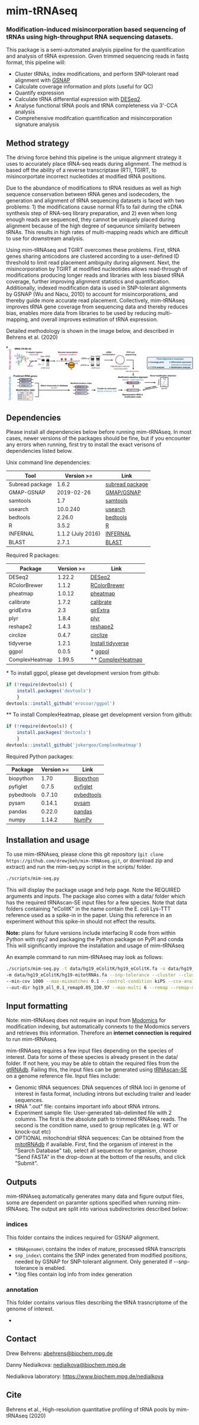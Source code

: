 # mim-tRNAseq
### Modification-induced misincorporation based sequencing of tRNAs using high-throughput RNA sequencing datasets.

This package is a semi-automated analysis pipeline for the quantification and analysis of tRNA expression. Given trimmed sequencing reads in fastq format, this pipeline will:
* Cluster tRNAs, index modifications, and perform SNP-tolerant read alignment with [GSNAP](http://research-pub.gene.com/gmap/)
* Calculate coverage information and plots (useful for QC)
* Quantify expression
* Calculate tRNA differential expression with [DESeq2](https://bioconductor.org/packages/release/bioc/html/DESeq2.html).
* Analyse functional tRNA pools and tRNA completeness via 3'-CCA analysis
* Comprehensive modifcation quantification and misincorporation signature analysis

## Method strategy

The driving force behind this pipeline is the unique alignment strategy it uses to accurately place tRNA-seq reads during alignment. The method is based off the ability of a reverse transcriptase (RT), TGIRT, to misincorportate incorrect nucleotides at modified tRNA positions. 

Due to the abundance of modifications to tRNA residues as well as high sequence conservation between tRNA genes and isodecoders, the generation and alignment of tRNA sequencing datasets is faced with two problems: 1) the modifications cause normal RTs to fail during the cDNA synthesis step of RNA-seq library preparation, and 2) even when long enough reads are sequenced, they cannot be uniquely placed during alignment because of the high degree of sequeunce similarity between tRNAs. This results in high rates of multi-mapping reads which are difficult to use for downstream analysis.

Using mim-tRNAseq and TGIRT overcomes these problems. First, tRNA genes sharing anticodons are clustered according to a user-defined ID threshold to limit read placement ambiguity during alignment. Next, the misincorporation by TGIRT at modified nucleotides allows read-through of modifications producing longer reads and libraries with less biased tRNA coverage, further improving alignment statistics and quantification. Additionally, indexed modification data is used in SNP-tolerant alignments by GSNAP (Wu and Nacu, 2010) to account for misincorporations, and thereby guide more accurate read placement. Collectively, mim-tRNAseq improves tRNA gene coverage from sequencing data and thereby reduces bias, enables more data from libraries to be used by reducing multi-mapping, and overall improves estimation of tRNA expression.

Detailed methodology is shown in the image below, and described in Behrens et al. (2020)

![methods](/docs/img/method.png)

## Dependencies

Please install all dependencies below before running mim-tRNAseq. In most cases, newer versions of the packages should be fine, but if you encounter any errors when running, first try to install the exact verisons of dependencies listed below.

Unix command line dependencies:

Tool | Version >= | Link
-----|------------|-----
Subread package | 1.6.2 | [subread package](http://subread.sourceforge.net/)
GMAP-GSNAP | 2019-02-26 | [GMAP/GSNAP](http://research-pub.gene.com/gmap/)
samtools | 1.7 | [samtools](http://www.htslib.org/)
usearch | 10.0.240 | [usearch](https://www.drive5.com/usearch/)
bedtools | 2.26.0 | [bedtools](https://bedtools.readthedocs.io/en/latest/content/installation.html)
R | 3.5.2 | [R](https://www.r-project.org/)
INFERNAL | 1.1.2 (July 2016) | [INFERNAL](http://eddylab.org/infernal/)
BLAST | 2.7.1 | [BLAST](https://blast.ncbi.nlm.nih.gov/Blast.cgi?CMD=Web&PAGE_TYPE=BlastDocs&DOC_TYPE=Download)

Required R packages:

Package | Version >= | Link
--------|------------|-----
DESeq2 | 1.22.2 | [DESeq2](https://bioconductor.org/packages/release/bioc/html/DESeq2.html)
RColorBrewer | 1.1.2 | [RColorBrewer](https://www.rdocumentation.org/packages/RColorBrewer/versions/1.1-2)
pheatmap | 1.0.12 | [pheatmap](https://www.rdocumentation.org/packages/pheatmap/versions/1.0.12)
calibrate | 1.7.2 | [calibrate](https://cran.r-project.org/web/packages/calibrate/index.html)
gridExtra | 2.3 | [girExtra](https://cran.r-project.org/web/packages/gridExtra/index.html)
plyr | 1.8.4 | [plyr](https://www.rdocumentation.org/packages/plyr/versions/1.8.4)
reshape2 | 1.4.3 | [reshape2](https://cran.r-project.org/web/packages/reshape2/index.html)
circlize | 0.4.7 | [circlize](https://cran.r-project.org/web/packages/circlize/index.html)
tidyverse | 1.2.1 | [Install tidyverse](https://www.tidyverse.org/packages/)
ggpol | 0.0.5 | * [ggpol](https://github.com/erocoar/ggpol)
ComplexHeatmap | 1.99.5 | ** [ComplexHeatmap](https://github.com/jokergoo/ComplexHeatmap)

\* To install ggpol, please get development version from github:
```R
if (!require(devtools)) {
	install.packages('devtools')
    }
devtools::install_github('erocoar/ggpol')
```
\*\* To install ComplexHeatmap, please get development version from github:

```R
if (!require(devtools)) {
	install.packages('devtools')
    }
devtools::install_github('jokergoo/ComplexHeatmap')	
```
Required Python packages:

Package | Version >= | Link
--------|------------|-----
biopython | 1.70 | [Biopython](https://biopython.org/)
pyfiglet | 0.7.5 | [pyfiglet](https://pypi.org/project/pyfiglet/0.7/)
pybedtools | 0.7.10 | [pybedtools](https://daler.github.io/pybedtools/)
pysam | 0.14.1 | [pysam](https://pysam.readthedocs.io/en/latest/api.html)
pandas | 0.22.0 | [pandas](https://pandas.pydata.org/)
numpy | 1.14.2 | [NumPy](https://numpy.org/)
 
## Installation and usage

To use mim-tRNAseq, please clone this git repository (`git clone https://github.com/drewjbeh/mim-tRNAseq.git`, or download zip and extract) and run the mim-seq.py script in the scripts/ folder.
```bash
./scripts/mim-seq.py
```
This will display the package usage and help page. Note the REQUIRED arguments and inputs. 
The package also comes with a data/ folder which has the required tRNAscan-SE input files for a few species. Note that data folders containing "eColitK" in the name contain the E. coli Lys-TTT reference used as a spike-in in the paper. Using this reference in an experiment without this spike-in should not effect the results.

**Note:** plans for future versions include interfacing R code from within Python with rpy2 and packaging the Python package on PyPI and conda
This will significantly improve the installation and usage of mim-tRNAseq

An example command to run mim-tRNAseq may look as follows:
```bash
./scripts/mim-seq.py -t data/hg19_eColitK/hg19_eColitK.fa -o data/hg19_eColitK/hg19_eschColi-tRNAs.out 
-m data/hg19_eColitK/hg19-mitotRNAs.fa --snp-tolerance --cluster --cluster-id 0.97 --threads 15 
--min-cov 1000 --max-mismatches 0.1 --control-condition kiPS --cca-analysis -n hg19_mix 
--out-dir hg19_all_0.1_remap0.05_ID0.97 --max-multi 6 --remap --remap-mismatches 0.05 sampleData_hg19_all.txt
```

## Input formatting

Note: mim-tRNAseq does not require an input from [Modomics](http://modomics.genesilico.pl/) for modification indexing, but automatically connexts to the Modomics servers and retrieves this information. Therefore an **internet connection is required** to run mim-tRNAseq.

mim-tRNAseq requires a few input files depending on the species of interest. Data for some of these species is already present in the data/ folder. If not here, you may be able to obtain the required files from the [gtRNAdb](http://gtrnadb.ucsc.edu/). Failing this, the input files can be generated using [tRNAscan-SE](http://trna.ucsc.edu/tRNAscan-SE/) on a genome reference file. Input files include:
* Genomic tRNA sequences: DNA sequences of tRNA loci in genome of interest in fasta format, including introns but excluding trailer and leader sequences.
* tRNA ".out" file: contains important info about tRNA introns.
* Experiment sample file: User-generated tab-delimited file with 2 columns. The first is the absolute path to trimmed tRNAseq reads. The second is the condition name, used to group replicates (e.g. WT or knock-out etc)
* OPTIONAL mitochondrial tRNA sequences: Can be obtained from the [mitotRNAdb](http://mttrna.bioinf.uni-leipzig.de/mtDataOutput/) if available. First, find the organism of interest in the "Search Database" tab, select all sequences for organism, choose "Send FASTA" in the drop-down at the bottom of the results, and click "Submit".

## Outputs

mim-tRNAseq automatically generates many data and figure output files, some are dependent on paramter options specified when running mim-tRNAseq.
The output are split into various subdirectories described below:

### indices

This folder contains the indices required for GSNAP alignment.

* `tRNAgenome\` contains the index of mature, processed tRNA transcripts
* `snp_index\` contains the SNP index generated from modified positions, needed by GSNAP for SNP-tolerant alignment. Only generated if --snp-tolerance is enabled.
* \*.log files contain log info from index generation

### annotation

This folder contains various files describing the tRNA trasncriptome of the genome of interest.

* 


## Contact

Drew Behrens: abehrens@biochem.mpg.de

Danny Nedialkova: nedialkova@biochem.mpg.de

Nedialkova laboratory: https://www.biochem.mpg.de/nedialkova


## Cite

Behrens et al., High-resolution quantitative profiling of tRNA pools by mim-tRNAseq (2020)

